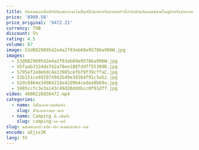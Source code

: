 ```yaml
---
title: กันสาดแบบป๊อปอัปกันลมกลางแจ้งเต็นท์ปิกนิกสำหรับครอบครัวที่กำบังม่านกันแดดขนาดใหญ่สำหรับชายหาด
price: '8998.58'
price_original: '9472.21'
currency: THB
discount: 5%
rating: 4.5
volume: 87
image: S3d8829095d2e4a2f93eb69e95786a996W.jpg
images:
  - S3d8829095d2e4a2f93eb69e95786a996W.jpg
  - S5faab3324de742a78ee188fddff55309D.jpg
  - S795ef2e0e6dc4e13985cefbf9f39cffaC.jpg
  - S3b151ce497874942b49e34364f91c5a5z.jpg
  - S2dc9464e34984214a42d9b4cedea0b69u.jpg
  - S985ccfc3e3a143c49d20dddbcc0f91dff.jpg
video: 4000228856472.mp4
categories:
  - name: กีฬาและความบันเทิง
    slug: ฬาและความบ-นเท
  - name: Camping & เดินป่า
    slug: camping-เด-นป
slug: นสาดแบบป-อปอ-ปก-นลมกลางแจ-งเต
encode: oEjss3K
lang: th
---
```

  
